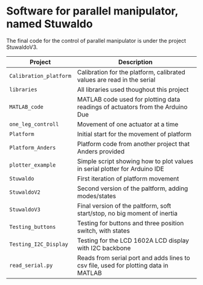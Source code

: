 # Software for parallel manipulator, named Stuwaldo

The final code for the control of parallel manipulator is under the project StuwaldoV3.

| Project                   | Description                                                                           |
|---------------------------|---------------------------------------------------------------------------------------|
| `Calibration_platform`    | Calibration for the platform, calibrated values are read in the serial                |
| `libraries`               | All libraries used thoughout this project                                             |
| `MATLAB_code`             | MATLAB code used for plotting data readings of actuators from the Arduino Due         |
| `one_leg_controll`        | Movement of one actuator at a time                                                    |
| `Platform`                | Initial start for the movement of platform                                            |
| `Platform_Anders`         | Platform code from another project that Anders provided                               |
| `plotter_example`         | Simple script showing how to plot values in serial plotter for Arduino IDE            |
| `Stuwaldo`                | First iteration of platform movement                                                  |
| `StuwaldoV2`              | Second version of the paltform, adding modes/states                                   |
| `StuwaldoV3`              | Final version of the paltform, soft start/stop, no big moment of inertia              |
| `Testing_buttons`         | Testing for buttons and three position switch, with states                            |
| `Testing_I2C_Display`     | Testing for the LCD 1602A LCD display with I2C backbone                               |
| `read_serial.py`          | Reads from serial port and adds lines to csv file, used for plotting data in MATLAB   |
